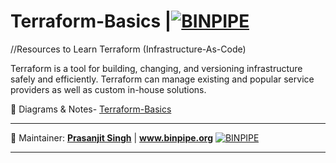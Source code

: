  Terraform-Basics   |[![BINPIPE](https://img.shields.io/badge/YouTube-red.svg)](https://www.youtube.com/channel/UCPTgt4Wo0MAnuzNEEZlk90A)
========

//Resources to Learn Terraform (Infrastructure-As-Code)


Terraform is a tool for building, changing, and versioning infrastructure safely and efficiently. Terraform can manage existing and popular service providers as well as custom in-house solutions.

:ledger: Diagrams & Notes- [Terraform-Basics](Terraform-Basics.pdf)

___
:ledger: Maintainer: **[Prasanjit Singh](https://www.linkedin.com/in/prasanjit-singh)** | **www.binpipe.org**   [![BINPIPE](https://img.shields.io/badge/YouTube-red.svg)](https://www.youtube.com/channel/UCPTgt4Wo0MAnuzNEEZlk90A)
___ 

